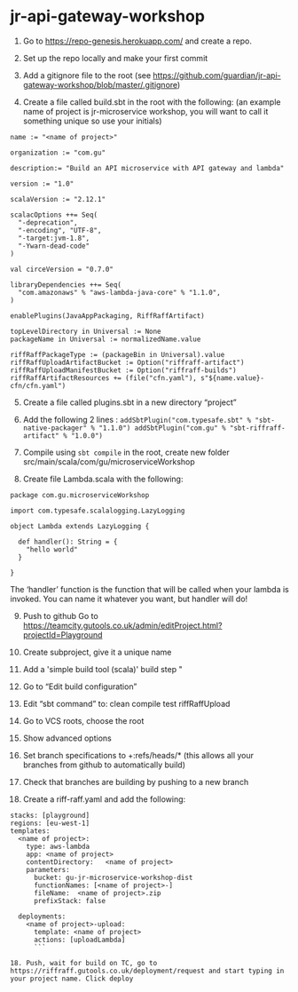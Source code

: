 # jr-api-gateway-workshop


1. Go to https://repo-genesis.herokuapp.com/ and create a repo.

2. Set up the repo locally and make your first commit

3. Add a gitignore file to the root (see https://github.com/guardian/jr-api-gateway-workshop/blob/master/.gitignore)

4. Create a file called build.sbt in the root with the following: (an example name of project is jr-microservice workshop, you will want to call it something unique so use your initials)

```
name := "<name of project>"

organization := "com.gu"

description:= "Build an API microservice with API gateway and lambda"

version := "1.0"

scalaVersion := "2.12.1"

scalacOptions ++= Seq(
  "-deprecation",
  "-encoding", "UTF-8",
  "-target:jvm-1.8",
  "-Ywarn-dead-code"
)

val circeVersion = "0.7.0"

libraryDependencies ++= Seq(
  "com.amazonaws" % "aws-lambda-java-core" % "1.1.0",
)

enablePlugins(JavaAppPackaging, RiffRaffArtifact)

topLevelDirectory in Universal := None
packageName in Universal := normalizedName.value

riffRaffPackageType := (packageBin in Universal).value
riffRaffUploadArtifactBucket := Option("riffraff-artifact")
riffRaffUploadManifestBucket := Option("riffraff-builds")
riffRaffArtifactResources += (file("cfn.yaml"), s"${name.value}-cfn/cfn.yaml")
```




5. Create a file called plugins.sbt in a new directory “project”

6. Add the following 2 lines : 
`addSbtPlugin("com.typesafe.sbt" % "sbt-native-packager" % "1.1.0")
	addSbtPlugin("com.gu" % "sbt-riffraff-artifact" % "1.0.0")`

7. Compile using `sbt compile`
 in the root, create new folder src/main/scala/com/gu/microserviceWorkshop

8. Create file Lambda.scala with the following: 

```
package com.gu.microserviceWorkshop

import com.typesafe.scalalogging.LazyLogging

object Lambda extends LazyLogging {

  def handler(): String = {
    "hello world"
  }

} 
```
The ‘handler’ function is the function that will be called when your lambda is invoked. You can name it whatever you want, but handler will do!  

9. Push to github
 Go to https://teamcity.gutools.co.uk/admin/editProject.html?projectId=Playground

10. Create subproject, give it a unique name

11. Add a 'simple build tool (scala)' build step "

12. Go to “Edit build configuration”

13. Edit “sbt command” to: clean compile test riffRaffUpload

14. Go to VCS roots, choose the root

15. Show advanced options

16. Set branch specifications to +:refs/heads/* (this allows all your branches from github to automatically build)

17. Check that branches are building by pushing to a new branch

18. Create a riff-raff.yaml and add the following: 

```
stacks: [playground]
regions: [eu-west-1]
templates:
  <name of project>:
    type: aws-lambda
    app: <name of project>
    contentDirectory:   <name of project>
    parameters:
      bucket: gu-jr-microservice-workshop-dist
      functionNames: [<name of project>-]
      fileName:  <name of project>.zip
      prefixStack: false
      
  deployments:
    <name of project>-upload:
      template: <name of project>
      actions: [uploadLambda]
      ```

18. Push, wait for build on TC, go to https://riffraff.gutools.co.uk/deployment/request and start typing in your project name. Click deploy
